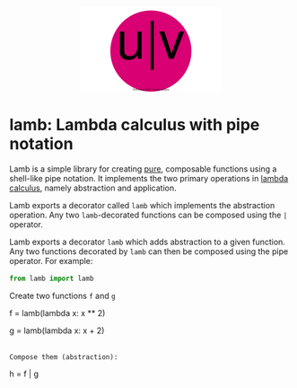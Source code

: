 <div align=center>
  <img width=50% src='./images/lamb.svg'></img>
</div>

# lamb: Lambda calculus with pipe notation

Lamb is a simple library for creating [pure](https://en.wikipedia.org/wiki/Pure_function), composable functions using a shell-like pipe notation. It implements the two primary operations in [lambda calculus](https://en.wikipedia.org/wiki/Lambda_calculus), namely abstraction and application.

Lamb exports a decorator called `lamb` which implements the abstraction operation. Any two `lamb`-decorated functions can be composed using the `|` operator.

Lamb exports a decorator `lamb` which adds abstraction to a given function. Any two functions decorated by `lamb` can then be composed using the pipe operator. For example: 

```py
from lamb import lamb
```

Create two functions `f` and `g`

f = lamb(lambda x: x ** 2)

g = lamb(lambda x: x + 2)
```

Compose them (abstraction):

```
h = f | g 
```



